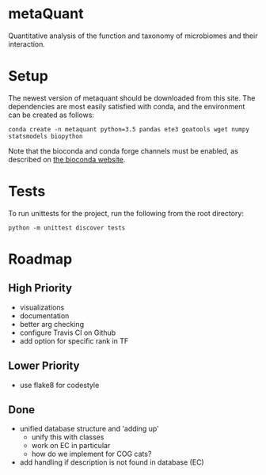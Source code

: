 # metaQuant

Quantitative analysis of the function and taxonomy of microbiomes and their interaction.

# Setup

The newest version of metaquant should be downloaded from this site.
The dependencies are most easily satisfied with conda, and the environment can
be created as follows:

`
conda create -n metaquant python=3.5 pandas ete3 goatools wget numpy statsmodels biopython
`

Note that the bioconda and conda forge channels must be enabled,
as described on [the bioconda website](https://bioconda.github.io/#set-up-channels).

# Tests
To run unittests for the project, run the following from the root directory:

`
python -m unittest discover tests
`


# Roadmap

## High Priority
- visualizations
- documentation
- better arg checking
- configure Travis CI on Github
- add option for specific rank in TF

## Lower Priority
- use flake8 for codestyle

## Done
- unified database structure and 'adding up'
    - unify this with classes
    - work on EC in particular
    - how do we implement for COG cats?
- add handling if description is not found in database (EC)

